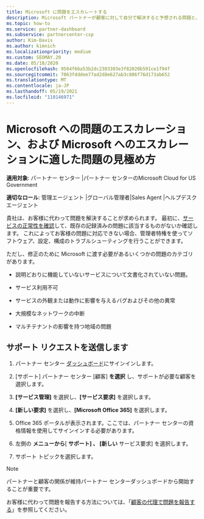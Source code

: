 ```yaml
---
title: Microsoft に問題をエスカレートする
description: Microsoft パートナーが顧客に対して自分で解決すると予想される問題と、Microsoft にエスカレートする必要がある可能性がある問題について説明します。
ms.topic: how-to
ms.service: partner-dashboard
ms.subservice: partnercenter-csp
author: Kim-Davis
ms.author: kimnich
ms.localizationpriority: medium
ms.custom: SEOMAY.20
ms.date: 05/18/2020
ms.openlocfilehash: 9504f66a53b2dc2303303e3f82020b591ce1f94f
ms.sourcegitcommit: 7063fdddee77ad2d8e627ab3c806f76d173ab652
ms.translationtype: MT
ms.contentlocale: ja-JP
ms.lasthandoff: 05/19/2021
ms.locfileid: "110146971"
---
```

# <a name="escalate-problems-to-microsoft-and-learn-which-issues-are-more-suited-to-microsoft-escalation"></a>Microsoft への問題のエスカレーション、および Microsoft へのエスカレーションに適した問題の見極め方  

**適用対象**: パートナー センター |パートナー センターのMicrosoft Cloud for US Government

**適切なロール**: 管理エージェント |グローバル管理者|Sales Agent |ヘルプデスク エージェント

貴社は、お客様に代わって問題を解決することが求められます。 最初に、[サービスの正常性を確認](check-service-health.md)して、既存の記録済みの問題に該当するものがないか確認します。 これによってお客様の問題に対応できない場合、管理者特権を使ってソフトウェア、設定、構成のトラブルシューティングを行うことができます。

ただし、修正のために Microsoft に渡す必要があるいくつかの問題のカテゴリがあります。

- 説明どおりに機能していないサービスについて文書化されていない問題。

- サービス利用不可

- サービスの外観または動作に影響を与えるバグおよびその他の異常

- 大規模なネットワークの中断

- マルチテナントの影響を持つ地域の問題

## <a name="submit-a-support-request"></a>サポート リクエストを送信します

1. パートナー センター [ダッシュボード](https://partner.microsoft.com/dashboard)にサインインします。

2. [サポート] パートナー センター [顧客] **を選択** し、サポートが必要な顧客を選択します。

3. **[サービス管理]** を選択し、**[サービス要求]** を選択します。

4. **[新しい要求]** を選択し、**[Microsoft Office 365]** を選択します。

5. Office 365 ポータルが表示されます。ここでは、パートナー センターの資格情報を使用してサインインする必要があります。

6. 左側の **メニューから**[ **サポート] 、 [新しい** サービス要求] を選択します。

7. サポート トピックを選択します。

>[!NOTE]
>パートナーと顧客の関係が維持パートナー センターダッシュボードから開始することが重要です。 

お客様に代わって問題を報告する方法については、「[顧客の代理で問題を報告する](report-problems-on-behalf-of-a-customer.md)」を参照してください。

